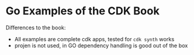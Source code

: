 # Go Examples of the CDK Book

Differences to the book:

- All examples are complete cdk apps, tested for `cdk synth` works
- projen is not used, in GO dependency handling is good out of the box
